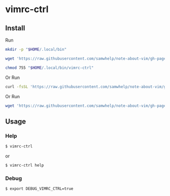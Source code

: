 
# vimrc-ctrl

## Install

Run

``` sh
mkdir -p "$HOME/.local/bin"

wget 'https://raw.githubusercontent.com/samwhelp/note-about-vim/gh-pages/_demo/project/vimrc-profile/vimrc-ctrl/vimrc-ctrl' -O "$HOME/.local/bin/vimrc-ctrl"

chmod 755 "$HOME/.local/bin/vimrc-ctrl"
```

Or Run

``` sh
curl -fsSL 'https://raw.githubusercontent.com/samwhelp/note-about-vim/gh-pages/_demo/project/vimrc-profile/vimrc-ctrl/remote-install.sh' | bash
```

Or Run

``` sh
wget 'https://raw.githubusercontent.com/samwhelp/note-about-vim/gh-pages/_demo/project/vimrc-profile/vimrc-ctrl/remote-install.sh' -q -O - | bash
```


## Usage


### Help

``` sh
$ vimrc-ctrl
```

or

``` sh
$ vimrc-ctrl help
```


### Debug

``` sh
$ export DEBUG_VIMRC_CTRL=true
```
